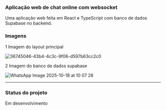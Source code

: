 ### Aplicação web de chat online com websocket

Uma aplicação web feita em React e TypeScript com banco de dados Supabase no backend.

### Imagens

1 Imagem do layout principal

![36745046-43b4-4c3c-9f06-d597b63cc2c0](https://github.com/user-attachments/assets/88454500-c7a5-4572-9c21-2009b6f78480)

2 Imagem do banco de dados supabase

![WhatsApp Image 2025-10-18 at 10 07 28](https://github.com/user-attachments/assets/7c210c97-c3b7-44c7-a032-307b3d76a5c1)

---

### Status do projeto
Em desenvolvimento

